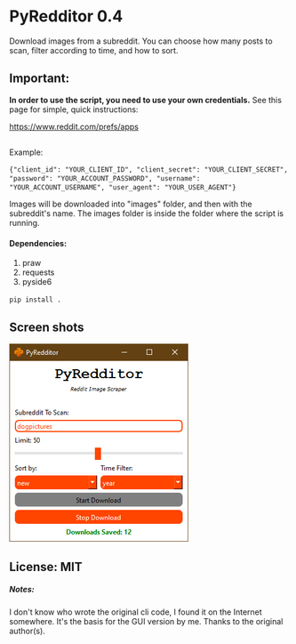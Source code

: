 # PyRedditor 0.4
Download images from a subreddit. You can choose how many posts to scan, filter according to time, and how to sort.
##
## Important: 

**In order to use the script, you need to use your own credentials.** See this page for simple, quick instructions:

https://www.reddit.com/prefs/apps
##

Example:

    {"client_id": "YOUR_CLIENT_ID", "client_secret": "YOUR_CLIENT_SECRET", "password": "YOUR_ACCOUNT_PASSWORD", "username": "YOUR_ACCOUNT_USERNAME", "user_agent": "YOUR_USER_AGENT"}
    
Images will be downloaded into "images" folder, and then with the subreddit's name. The images folder is inside the folder where the script is running.

#### Dependencies:
1. praw
2. requests
3. pyside6

`pip install .`

## Screen shots
![Screenshot](screenshots/ss1.png)


## License: MIT

##### Notes:
I don't know who wrote the original cli code, I found it on the Internet somewhere. It's the basis for the GUI version by me. Thanks to the original author(s).
